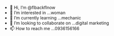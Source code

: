 - 👋 Hi, I’m @flbackflnow
- 👀 I’m interested in ...woman
- 🌱 I’m currently learning ...mechanic
- 💞️ I’m looking to collaborate on ...digital marketing
- 📫 How to reach me ...0936156166

<!---
flbackflnow/flbackflnow is a ✨ special ✨ repository because its `README.md` (this file) appears on your GitHub profile.
You can click the Preview link to take a look at your changes.
--->
